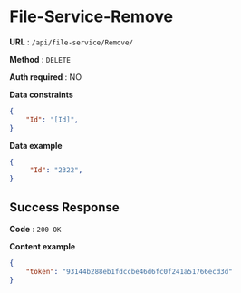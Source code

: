 # File-Service-Remove

**URL** : `/api/file-service/Remove/`

**Method** : `DELETE`

**Auth required** : NO

**Data constraints**

```json
{
    "Id": "[Id]",
}
```
**Data example**

```json
{
     "Id": "2322",
}
```

## Success Response

**Code** : `200 OK`

**Content example**

```json
{
    "token": "93144b288eb1fdccbe46d6fc0f241a51766ecd3d"
}
```